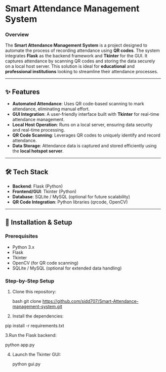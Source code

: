# Smart Attendance Management System

### Overview
The **Smart Attendance Management System** is a project designed to automate the process of recording attendance using **QR codes**. The system integrates **Flask** as the backend framework and **Tkinter** for the GUI. It captures attendance by scanning QR codes and storing the data securely on a local host server. This solution is ideal for **educational** and **professional institutions** looking to streamline their attendance processes.

---

## ✨ Features
- **Automated Attendance**: Uses QR code-based scanning to mark attendance, eliminating manual effort.
- **GUI Integration**: A user-friendly interface built with **Tkinter** for real-time attendance management.
- **Local Host Operation**: Runs on a local server, ensuring data security and real-time processing.
- **QR Code Scanning**: Leverages QR codes to uniquely identify and record attendance.
- **Data Storage**: Attendance data is captured and stored efficiently using the **local hotspot server**.

---

## 🛠️ Tech Stack
- **Backend**: Flask (Python)
- **Frontend/GUI**: Tkinter (Python)
- **Database**: SQLite / MySQL (optional for future scalability)
- **QR Code Integration**: Python libraries (qrcode, OpenCV)

---

## 🚀 Installation & Setup

### Prerequisites
- Python 3.x
- Flask
- Tkinter
- OpenCV (for QR code scanning)
- SQLite / MySQL (optional for extended data handling)

### Step-by-Step Setup
1. Clone this repository:

   bash
   git clone https://github.com/sidd707/Smart-Attendance-management-system.git

   

2. Install the dependencies:

  pip install -r requirements.txt

     
3.Run the Flask backend:

  python app.py

4. Launch the Tkinter GUI:

   python gui.py

